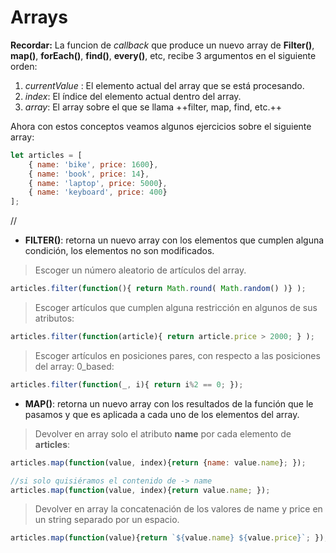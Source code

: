 # Arrays

**Recordar:**
La funcion de _callback_ que produce un nuevo array de **Filter()**, **map()**, **forEach()**, **find()**, **every()**, etc, recibe 3 argumentos en el siguiente orden:

1. _currentValue_ : El elemento actual del array que se está procesando.
2. _index_: El índice del elemento actual dentro del array.
3. _array_: El array sobre el que se llama ++filter, map, find, etc.++

Ahora con estos conceptos veamos algunos ejercicios sobre el siguiente array:
```javascript
let articles = [
    { name: 'bike', price: 1600},
    { name: 'book', price: 14},
    { name: 'laptop', price: 5000},
    { name: 'keyboard', price: 400}
];
```
//

- **FILTER()**: retorna un nuevo array con los elementos que cumplen alguna condición, los elementos no son modificados.

> Escoger un número aleatorio de artículos del array.
```javascript
articles.filter(function(){ return Math.round( Math.random() )} );
```
> Escoger artículos que cumplen alguna restricción en algunos de sus atributos:
```javascript
articles.filter(function(article){ return article.price > 2000; } );
```
> Escoger artículos en posiciones pares, con respecto a las posiciones del array: 0_based:
```javascript
articles.filter(function(_, i){ return i%2 == 0; });
```
- **MAP()**:  retorna un nuevo array con los resultados de la función que le pasamos  y que es aplicada a cada uno de los elementos del array.

> Devolver en array solo el atributo **name** por cada elemento de **articles**:
```javascript
articles.map(function(value, index){return {name: value.name}; });

//si solo quisiéramos el contenido de -> name
articles.map(function(value, index){return value.name; });
```

> Devolver en array la concatenación de los valores de name y price en un string separado por un espacio.
```javascript
articles.map(function(value){return `${value.name} ${value.price}`; });
```
